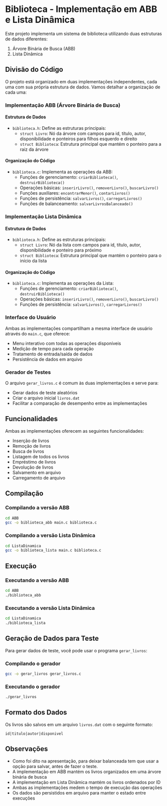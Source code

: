 # Biblioteca - Implementação em ABB e Lista Dinâmica

Este projeto implementa um sistema de biblioteca utilizando duas estruturas de dados diferentes:

1. Árvore Binária de Busca (ABB)
2. Lista Dinâmica

## Divisão do Código

O projeto está organizado em duas implementações independentes, cada uma com sua própria estrutura de dados. Vamos detalhar a organização de cada uma:

### Implementação ABB (Árvore Binária de Busca)

#### Estrutura de Dados

- `biblioteca.h`: Define as estruturas principais:
  - `struct Livro`: Nó da árvore com campos para id, título, autor, disponibilidade e ponteiros para filhos esquerdo e direito
  - `struct Biblioteca`: Estrutura principal que mantém o ponteiro para a raiz da árvore

#### Organização do Código

- `biblioteca.c`: Implementa as operações da ABB:
  - Funções de gerenciamento: `criarBiblioteca()`, `destruirBiblioteca()`
  - Operações básicas: `inserirLivro()`, `removerLivro()`, `buscarLivro()`
  - Funções auxiliares: `encontrarMenor()`, `contarLivros()`
  - Funções de persistência: `salvarLivros()`, `carregarLivros()`
  - Funções de balanceamento: `salvarLivrosBalanceado()`

### Implementação Lista Dinâmica

#### Estrutura de Dados

- `biblioteca.h`: Define as estruturas principais:
  - `struct Livro`: Nó da lista com campos para id, título, autor, disponibilidade e ponteiro para próximo
  - `struct Biblioteca`: Estrutura principal que mantém o ponteiro para o início da lista

#### Organização do Código

- `biblioteca.c`: Implementa as operações da Lista:
  - Funções de gerenciamento: `criarBiblioteca()`, `destruirBiblioteca()`
  - Operações básicas: `inserirLivro()`, `removerLivro()`, `buscarLivro()`
  - Funções de persistência: `salvarLivros()`, `carregarLivros()`

### Interface do Usuário

Ambas as implementações compartilham a mesma interface de usuário através do `main.c`, que oferece:

- Menu interativo com todas as operações disponíveis
- Medição de tempo para cada operação
- Tratamento de entrada/saída de dados
- Persistência de dados em arquivo

### Gerador de Testes

O arquivo `gerar_livros.c` é comum às duas implementações e serve para:

- Gerar dados de teste aleatórios
- Criar o arquivo inicial `livros.dat`
- Facilitar a comparação de desempenho entre as implementações

## Funcionalidades

Ambas as implementações oferecem as seguintes funcionalidades:

- Inserção de livros
- Remoção de livros
- Busca de livros
- Listagem de todos os livros
- Empréstimo de livros
- Devolução de livros
- Salvamento em arquivo
- Carregamento de arquivo

## Compilação

### Compilando a versão ABB

```bash
cd ABB
gcc -o biblioteca_abb main.c biblioteca.c
```

### Compilando a versão Lista Dinâmica

```bash
cd ListaDinamica
gcc -o biblioteca_lista main.c biblioteca.c
```

## Execução

### Executando a versão ABB

```bash
cd ABB
./biblioteca_abb
```

### Executando a versão Lista Dinâmica

```bash
cd ListaDinamica
./biblioteca_lista
```

## Geração de Dados para Teste

Para gerar dados de teste, você pode usar o programa `gerar_livros`:

### Compilando o gerador

```bash
gcc -o gerar_livros gerar_livros.c
```

### Executando o gerador

```bash
./gerar_livros
```

## Formato dos Dados

Os livros são salvos em um arquivo `livros.dat` com o seguinte formato:

```
id|titulo|autor|disponivel
```

## Observações

- Como foi dito na apresentação, para deixar balanceada tem que usar a opção para salvar, antes de fazer o teste.
- A implementação em ABB mantém os livros organizados em uma árvore binária de busca
- A implementação em Lista Dinâmica mantém os livros ordenados por ID
- Ambas as implementações medem o tempo de execução das operações
- Os dados são persistidos em arquivo para manter o estado entre execuções
